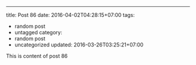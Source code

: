 ---
title: Post 86
date: 2016-04-02T04:28:15+07:00
tags:
  - random post
  - untagged
category:
  - random post
  - uncategorized
updated: 2016-03-26T03:25:21+07:00

This is content of post 86